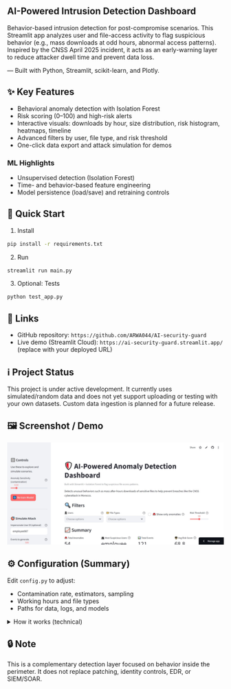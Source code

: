 ## AI-Powered Intrusion Detection Dashboard

Behavior-based intrusion detection for post-compromise scenarios. This Streamlit app analyzes user and file-access activity to flag suspicious behavior (e.g., mass downloads at odd hours, abnormal access patterns). Inspired by the CNSS April 2025 incident, it acts as an early-warning layer to reduce attacker dwell time and prevent data loss.

— Built with Python, Streamlit, scikit-learn, and Plotly.

## ✨ Key Features

- Behavioral anomaly detection with Isolation Forest
- Risk scoring (0–100) and high-risk alerts
- Interactive visuals: downloads by hour, size distribution, risk histogram, heatmaps, timeline
- Advanced filters by user, file type, and risk threshold
- One-click data export and attack simulation for demos

### ML Highlights
- Unsupervised detection (Isolation Forest)
- Time- and behavior-based feature engineering
- Model persistence (load/save) and retraining controls

## 🚀 Quick Start

1) Install
```bash
pip install -r requirements.txt
```

2) Run
```bash
streamlit run main.py
```

3) Optional: Tests
```bash
python test_app.py
```

## 🔗 Links

- GitHub repository: `https://github.com/ARWA044/AI-security-guard`
- Live demo (Streamlit Cloud): `https://ai-security-guard.streamlit.app/` (replace with your deployed URL)

## ℹ️ Project Status

This project is under active development. It currently uses simulated/random data and does not yet support uploading or testing with your own datasets. Custom data ingestion is planned for a future release.

## 🖼️ Screenshot / Demo

![Dashboard Screenshot](docs/Screenshot.jpeg)

## ⚙️ Configuration (Summary)

Edit `config.py` to adjust:
- Contamination rate, estimators, sampling
- Working hours and file types
- Paths for data, logs, and models

<details>
<summary>How it works (technical)</summary>

1. Load or simulate access logs and validate data
2. Engineer behavioral features (e.g., hour-of-day, activity frequency, file sizes)
3. Score with Isolation Forest → normalize to risk score (0–100)
4. Surface high-risk events with alerts and visuals for triage

</details>

## 🔒 Note

This is a complementary detection layer focused on behavior inside the perimeter. It does not replace patching, identity controls, EDR, or SIEM/SOAR.


